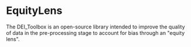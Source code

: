# EquityLens
The DEI_Toolbox is an open-source library intended to improve the quality of data in the pre-processing stage to account for bias through an "equity lens".

